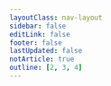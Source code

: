 ```yaml
---
layoutClass: nav-layout
sidebar: false
editLink: false
footer: false
lastUpdated: false
notArticle: true
outline: [2, 3, 4]
---
```


<PageTable  dirName="other"/>

<br />

